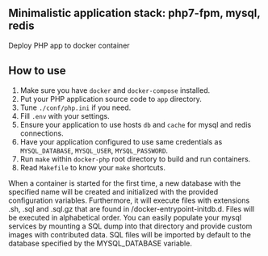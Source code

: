 ## Minimalistic application stack: php7-fpm, mysql, redis
Deploy PHP app to docker container

## How to use

1. Make sure you have `docker` and `docker-compose` installed.
2. Put your PHP application source code to `app` directory.
3. Tune `./conf/php.ini` if you need.
4. Fill `.env` with your settings.
5. Ensure your application to use hosts `db` and `cache` for mysql and redis connections.
6. Have your application configured to use same credentials as `MYSQL_DATABASE`, `MYSQL_USER`, `MYSQL_PASSWORD`.
7. Run ```make``` within `docker-php` root directory to build and run containers.
8. Read `Makefile` to know your `make` shortcuts.

When a container is started for the first time, a new database with the specified name will be created and initialized with the provided configuration variables. Furthermore, it will execute files with extensions .sh, .sql and .sql.gz that are found in /docker-entrypoint-initdb.d. Files will be executed in alphabetical order. You can easily populate your mysql services by mounting a SQL dump into that directory and provide custom images with contributed data. SQL files will be imported by default to the database specified by the MYSQL_DATABASE variable.
